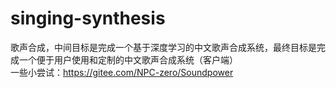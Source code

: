 # singing-synthesis
歌声合成，中间目标是完成一个基于深度学习的中文歌声合成系统，最终目标是完成一个便于用户使用和定制的中文歌声合成系统（客户端）    
一些小尝试：https://gitee.com/NPC-zero/Soundpower

